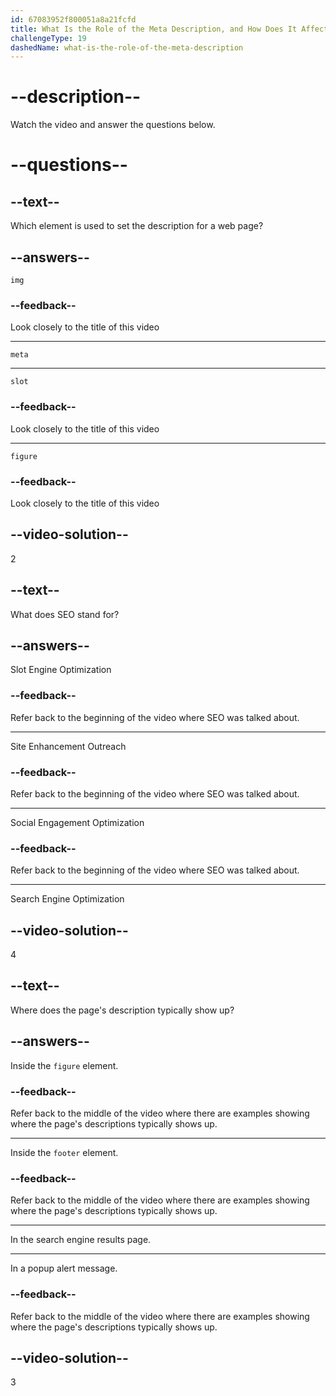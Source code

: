 ```yaml
---
id: 67083952f800051a8a21fcfd
title: What Is the Role of the Meta Description, and How Does It Affect SEO?
challengeType: 19
dashedName: what-is-the-role-of-the-meta-description
---
```


# --description--

Watch the video and answer the questions below.

# --questions--

## --text--

Which element is used to set the description for a web page?

## --answers--

`img`

### --feedback--

Look closely to the title of this video

---

`meta`

---

`slot`

### --feedback--

Look closely to the title of this video

---

`figure`

### --feedback--

Look closely to the title of this video

## --video-solution--

2

## --text--

What does SEO stand for?

## --answers--

Slot Engine Optimization

### --feedback--

Refer back to the beginning of the video where SEO was talked about.

---

Site Enhancement Outreach

### --feedback--

Refer back to the beginning of the video where SEO was talked about.

---

Social Engagement Optimization

### --feedback--

Refer back to the beginning of the video where SEO was talked about.

---

Search Engine Optimization

## --video-solution--

4

## --text--

Where does the page's description typically show up?

## --answers--

Inside the `figure` element.

### --feedback--

Refer back to the middle of the video where there are examples showing where the page's descriptions typically shows up.

---

Inside the `footer` element.

### --feedback--

Refer back to the middle of the video where there are examples showing where the page's descriptions typically shows up.

---

In the search engine results page.

---

In a popup alert message.

### --feedback--

Refer back to the middle of the video where there are examples showing where the page's descriptions typically shows up.

## --video-solution--

3
